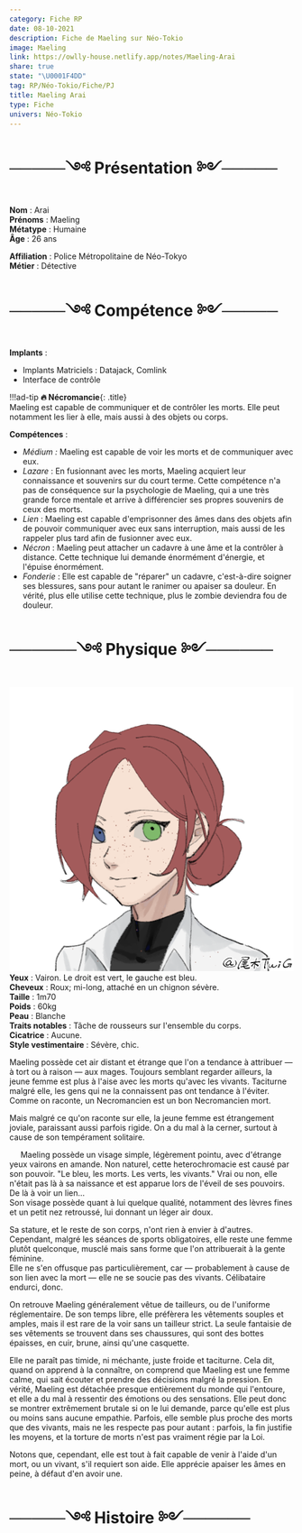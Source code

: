 ```yaml
---
category: Fiche RP
date: 08-10-2021
description: Fiche de Maeling sur Néo-Tokio
image: Maeling
link: https://owlly-house.netlify.app/notes/Maeling-Arai
share: true
state: "\U0001F4DD"
tag: RP/Néo-Tokio/Fiche/PJ
title: Maeling Arai
type: Fiche
univers: Néo-Tokio
---
```


# ─────༺ Présentation ༻─────  
**Nom** : Arai  
**Prénoms** : Maeling  
**Métatype** : Humaine  
**Âge** : 26 ans  
  
**Affiliation** : Police Métropolitaine de Néo-Tokyo  
**Métier** : Détective  
  
# ─────༺ Compétence ༻─────  
**Implants** :   
- Implants Matriciels : Datajack, Comlink  
- Interface de contrôle   
  
!!!ad-tip
**🔥 Nécromancie**{: .title}  
Maeling est capable de communiquer et de contrôler les morts. Elle peut notamment les lier à elle, mais aussi à des objets ou corps.   
    
**Compétences** :  
- *Médium :* Maeling est capable de voir les morts et de communiquer avec eux.   
- *Lazare* : En fusionnant avec les morts, Maeling acquiert leur connaissance et souvenirs sur du court terme. Cette compétence n'a pas de conséquence sur la psychologie de Maeling, qui a une très grande force mentale et arrive à différencier ses propres souvenirs de ceux des morts.  
- *Lien* : Maeling est capable d'emprisonner des âmes dans des objets afin de pouvoir communiquer avec eux sans interruption, mais aussi de les rappeler plus tard afin de fusionner avec eux.  
- *Nécron* : Maeling peut attacher un cadavre à une âme et la contrôler à distance. Cette technique lui demande énormément d'énergie, et l'épuise énormément.  
- *Fonderie* : Elle est capable de "réparer" un cadavre, c'est-à-dire soigner ses blessures, sans pour autant le ranimer ou apaiser sa douleur. En vérité, plus elle utilise cette technique, plus le zombie deviendra fou de douleur.   
  
# ──────༺ Physique ༻──────  
![+portrait](../assets/img/Maeling.png)  
**Yeux** : Vairon. Le droit est vert, le gauche est bleu.   
**Cheveux** : Roux; mi-long, attaché en un chignon sévère.  
**Taille** : 1m70   
**Poids** : 60kg  
**Peau** : Blanche  
**Traits notables** : Tâche de rousseurs sur l'ensemble du corps.  
**Cicatrice** : Aucune.  
**Style vestimentaire** : Sévère, chic.  
  
Maeling possède cet air distant et étrange que l'on a tendance à attribuer — à tort ou à raison — aux mages. Toujours semblant regarder ailleurs, la jeune femme est plus à l'aise avec les morts qu'avec les vivants. Taciturne malgré elle, les gens qui ne la connaissent pas ont tendance à l'éviter. Comme on raconte, un Necromancien est un bon Necromancien mort.  
  
Mais malgré ce qu'on raconte sur elle, la jeune femme est étrangement joviale, paraissant aussi parfois rigide. On a du mal à la cerner, surtout à cause de son tempérament solitaire.   
  
$~~~~$ Maeling possède un visage simple, légèrement pointu, avec d'étrange yeux vairons en amande. Non naturel, cette heterochromacie est causé par son pouvoir. "Le bleu, les morts. Les verts, les vivants." Vrai ou non, elle n'était pas là à sa naissance et est apparue lors de l'éveil de ses pouvoirs. De là à voir un lien...  
Son visage possède quant à lui quelque qualité, notamment des lèvres fines et un petit nez retroussé, lui donnant un léger air doux.  
  
Sa stature, et le reste de son corps, n'ont rien à envier à d'autres. Cependant, malgré les séances de sports obligatoires, elle reste une femme plutôt quelconque, musclé mais sans forme que l'on attribuerait à la gente féminine.   
Elle ne s'en offusque pas particulièrement, car — probablement à cause de son lien avec la mort — elle ne se soucie pas des vivants. Célibataire endurci, donc.   
  
On retrouve Maeling généralement vêtue de tailleurs, ou de l'uniforme réglementaire. De son temps libre, elle préfèrera les vêtements souples et amples, mais il est rare de la voir sans un tailleur strict. La seule fantaisie de ses vêtements se trouvent dans ses chaussures, qui sont des bottes épaisses, en cuir, brune, ainsi qu'une casquette.   
  
Elle ne paraît pas timide, ni méchante, juste froide et taciturne. Cela dit, quand on apprend à la connaître, on comprend que Maeling est une femme calme, qui sait écouter et prendre des décisions malgré la pression. En vérité, Maeling est détachée presque entièrement du monde qui l'entoure, et elle a du mal à ressentir des émotions ou des sensations. Elle peut donc se montrer extrêmement brutale si on le lui demande, parce qu'elle est plus ou moins sans aucune empathie. Parfois, elle semble plus proche des morts que des vivants, mais ne les respecte pas pour autant : parfois, la fin justifie les moyens, et la torture de morts n'est pas vraiment régie par la Loi.  
  
Notons que, cependant, elle est tout à fait capable de venir à l'aide d'un mort, ou un vivant, s'il requiert son aide. Elle apprécie apaiser les âmes en peine, à défaut d'en avoir une.  
  
# ─────༺ Histoire ༻──────